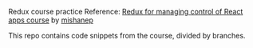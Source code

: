 Redux course practice
Reference: [Redux for managing control of React apps course](https://www.udemy.com/course/redux-react/) by [mishanep](https://www.mishanep.com/)

This repo contains code snippets from the course, divided by branches.
